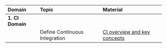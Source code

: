 | Domain       | Topic | Material                                                                                                                                                              
| :------------------------------ | :------------------------------ | :------------------------------ | 
|**1. CI Domain** | | |
|| Define Continuous Integration | [CI overview and key concepts](https://developer.harness.io/docs/continuous-integration/ci-quickstarts/ci-pipeline-basics) |
